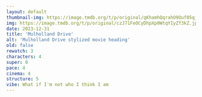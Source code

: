 ```yaml
---
layout: default
thumbnail-img: https://image.tmdb.org/t/p/original/qKhamhQqrahO9Ouf05qjPJLHKYa.png
img: https://image.tmdb.org/t/p/original/czJ71FeOCyDhpXp0WtqYIyZf3kZ.jpg
date: 2023-12-31
title: 'Mulholland Drive'
alt: 'Mulholland Drive stylized movie heading'
old: false
rewatch: 3
characters: 4
super: 0
pace: 4
cinema: 4
structure: 5
vibe: What if I'm not who I think I am
---
```

